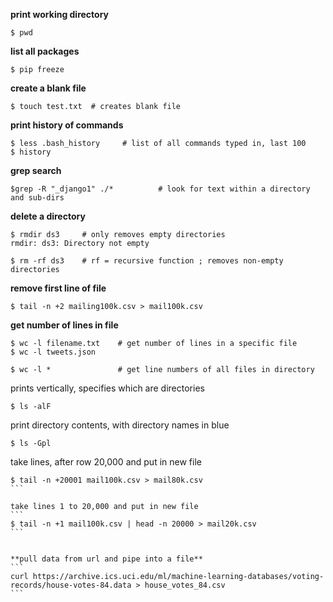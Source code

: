 
**print working directory**
```
$ pwd
```

**list all packages**
```
$ pip freeze
```

**create a blank file**
```
$ touch test.txt  # creates blank file
```

**print history of commands**
```
$ less .bash_history     # list of all commands typed in, last 100
$ history
```

**grep search**
```
$grep -R "_django1" ./*          # look for text within a directory and sub-dirs
```

**delete a directory**
```
$ rmdir ds3     # only removes empty directories
rmdir: ds3: Directory not empty

$ rm -rf ds3    # rf = recursive function ; removes non-empty directories
```

**remove first line of file**
```
$ tail -n +2 mailing100k.csv > mail100k.csv
```

**get number of lines in file**
```
$ wc -l filename.txt    # get number of lines in a specific file
$ wc -l tweets.json

$ wc -l *               # get line numbers of all files in directory
```

prints vertically, specifies which are directories
```
$ ls -alF   			
```

print directory contents, with directory names in blue
```
$ ls -Gpl
```


take lines, after row 20,000 and put in new file
````
$ tail -n +20001 mail100k.csv > mail80k.csv
```

take lines 1 to 20,000 and put in new file
```
$ tail -n +1 mail100k.csv | head -n 20000 > mail20k.csv
```


**pull data from url and pipe into a file**
```
curl https://archive.ics.uci.edu/ml/machine-learning-databases/voting-records/house-votes-84.data > house_votes_84.csv
```
